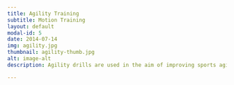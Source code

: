 ```yaml
---
title: Agility Training
subtitle: Motion Training
layout: default
modal-id: 5
date: 2014-07-14
img: agility.jpg
thumbnail: agility-thumb.jpg
alt: image-alt
description: Agility drills are used in the aim of improving sports agility, which is the ability to change direction and accelerate while in motion.

---
```

